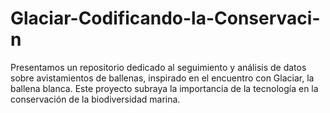 # Glaciar-Codificando-la-Conservaci-n
Presentamos un repositorio dedicado al seguimiento y análisis de datos sobre avistamientos de ballenas, inspirado en el encuentro con Glaciar, la ballena blanca. Este proyecto subraya la importancia de la tecnología en la conservación de la biodiversidad marina.
